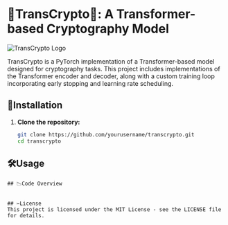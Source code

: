 # 🔐TransCrypto🔐: A Transformer-based Cryptography Model

![TransCrypto Logo](https://yourimageurl.com/logo.png)

TransCrypto is a PyTorch implementation of a Transformer-based model designed for cryptography tasks. This project includes implementations of the Transformer encoder and decoder, along with a custom training loop incorporating early stopping and learning rate scheduling.

## 🚀Installation
1. **Clone the repository:**
   ```bash
   git clone https://github.com/yourusername/transcrypto.git
   cd transcrypto
   ```
## 🛠️Usage

   ```
## 📉Code Overview


## ✂️License
This project is licensed under the MIT License - see the LICENSE file for details.
